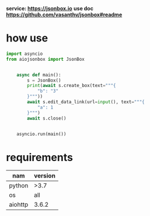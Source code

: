 
**service: https://jsonbox.io**
__use doc https://github.com/vasanthv/jsonbox#readme__

# how use
```python
import asyncio
from aiojsonbox import JsonBox


    async def main():
        s = JsonBox()
        print(await s.create_box(text="""{
            "b": "3"
        }"""))
        await s.edit_data_link(url=input(), text="""{
            "a": 1
        }""")
        await s.close()


    asyncio.run(main())
```
# requirements
|nam|version|
|----|----|
|python|>3.7|
|os|all|
|aiohttp|3.6.2|